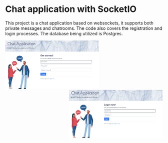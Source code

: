 # Chat application with SocketIO

This project is a chat application based on websockets, it supports both private messages and chatrooms. The code also covers the registration and login processes. The database being utilized is Postgres.

<img src="./images/registration.png" alt="Registration page" align="left" style="display: inline-block; margin: 0 auto; max-width: 300px">

<img src="./images/login.png" alt="Login page" align="right" style="display: inline-block; margin: 0 auto; max-width: 300px">
